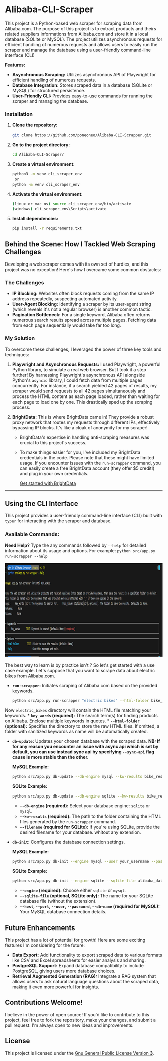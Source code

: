 # Alibaba-CLI-Scraper

This  project is a Python-based web scraper for scraping data from Alibaba.com. The purpose of this project is to extract products and theirs related suppliers informations from Alibaba.com and store it in a local database (SQLite or MySQL). The project utilizes asynchronous requests for efficient handling of numerous requests and allows users to easily run the scraper and manage the database using a user-friendly command-line interface (CLI) 

**Features:**

* **Asynchronous Scraping:** Utilizes asynchronous API of Playwright for efficient handling of numerous requests.
* **Database Integration:**  Stores scraped data in a database (SQLite or MySQL) for structured persistence.
* **User-Friendly CLI:** Provides easy-to-use commands for running the scraper and managing the database.

### Installation

1. **Clone the repository:**

   ```bash
   git clone https://github.com/poneoneo/Alibaba-CLI-Scrapper.git
   ```

2. **Go to the project directory:**
   ```bash
   cd Alibaba-CLI-Scraper/
   ```

3. **Create a virtual environment:**
   ```bash
   python3 -m venv cli_scraper_env
    or
   python -m venv cli_scraper_env
   ```

4. **Activate the virtual environment:**
   ```bash
   (linux or mac os) source cli_scraper_env/bin/activate
   (windows) cli_scraper_env\Scripts\activate
   ```

5. **Install dependencies:**
   ```bash
   pip install -r requirements.txt
   ```

## Behind the Scene: How I Tackled Web Scraping Challenges

Developing a web scraper comes with its own set of hurdles, and this project was no exception! Here's how I overcame some common obstacles:

### The Challenges

* **IP Blocking:**  Websites often block requests coming from the same IP address repeatedly, suspecting automated activity. 
* **User-Agent Blocking:**  Identifying a scraper by its user-agent string (which reveals it's not a regular browser) is another common tactic.
* **Pagination Bottleneck:** For a single keyword, Alibaba often returns numerous search results spread across multiple pages. Fetching data from each page sequentially would take far too long.

### My Solution

To overcome these challenges, I leveraged the power of three key tools and techniques:

1. **Playwright and Asynchronous Requests:** I used Playwright, a powerful Python library, to simulate a real web browser. But I took it a step further! By harnessing Playwright's asynchronous API alongside Python's `asyncio` library, I could fetch data from multiple pages concurrently. For instance, if a search yielded 42 pages of results, my scraper would send requests to all 42 pages simultaneously and process the HTML content as each page loaded, rather than waiting for each page to load one by one. This drastically sped up the scraping process.

2. **BrightData:** This is where BrightData came in! They provide a robust proxy network that routes my requests through different IPs, effectively bypassing IP blocks. It's like a cloak of anonymity for my scraper!

   * BrightData's expertise in handling anti-scraping measures was crucial to this project's success. 

   * To make things easier for you, I've included my BrightData credentials in the code. Please note that these might have limited usage. If you encounter issues with the `run-scrapper` command, you can easily create a free BrightData account (they offer $5 credit!) and plug in your own credentials. 

     [Get started with BrightData](https://brightdata.com/) 

---
## Using the CLI Interface

This project provides a user-friendly command-line interface (CLI) built with `typer` for interacting with the scraper and database. 

### Available Commands:

**Need Help?**  Type the any commands followed by `--help` for detailed information about its usage and options. For example: `python src/app.py run-scrapper --help`

<div align="center">
  <p>
    <a href="#"><img src="images\run-scrapper-help-message.png" width="600" height="300" alt="pytube logo" /></a>
  </p>
  <p align="center">

  </p>
</div>

The best way to learn is by practice isn't ? So let's get started with a use case example. 
Let's suppose that you want to scrape data about electric bikes from Alibaba.com.

*   **`run-scrapper`:**  Initiates scraping of Alibaba.com based on the provided keywords.

    ```bash
    python src/app.py run-scrapper "electric bikes" --html-folder bike_results
    ```
Now `electric_bikes` directory will contain the HTML file matching your keywords.
    *   **`key_words` (required):** The search term(s) for finding products on Alibaba. Enclose multiple keywords in quotes.
    *   **`--html-folder` (optional):** Specifies the directory to store the raw HTML files. If omitted, a folder with sanitized keywords as name will be automatically created.

*   **`db-update`:** Updates your chosen database with the scraped data.
**NB: If for any reason you encounter an issue with async api which is set by default, you can use instead sync api by specifying `--sync-api` flag cause is more stable than the other.**

    **MySQL Example:**
    ```bash
    python src/app.py db-update --db-engine mysql --kw-results bike_results 
    ```

    **SQLite Example:**
    ```bash
    python src/app.py db-update --db-engine sqlite --kw-results bike_results --filename alibaba_data
    ```

    *   **`--db-engine` (required):** Select your database engine: `sqlite` or `mysql`.
    *   **`--kw-results` (required):**  The path to the folder containing the HTML files generated by the `run-scrapper` command.
    *   **`--filename` (required for SQLite):** If you're using SQLite, provide the desired filename for your database. whitout any extension.

*   **`db-init`:**  Configures the database connection settings.

    **MySQL Example:**
    ```bash
    python src/app.py db-init --engine mysql --user your_username --password your_password --db-name alibaba_products 
    ```

    **SQLite Example:**
    ```bash
    python src/app.py db-init --engine sqlite --sqlite-file alibaba_data.db
    ```

    *   **`--engine` (required):** Choose either `sqlite` or `mysql`.
    *   **`--sqlite-file` (optional, SQLite only):**  The name for your SQLite database file (without the extension).
    *   **`--host`, `--port`, `--user`, `--password`, `--db-name` (required for MySQL):**  Your MySQL database connection details.

## Future Enhancements

This project has a lot of potential for growth! Here are some exciting features I'm considering for the future:

*   **Data Export:** Add functionality to export scraped data to various formats like CSV and Excel spreadsheets for easier analysis and sharing.
*   **PostgreSQL Support:**  Expand database compatibility to include PostgreSQL, giving users more database choices.
*   **Retrieval Augmented Generation (RAG):** Integrate a RAG system that allows users to ask natural language questions about the scraped data, making it even more powerful for insights.

## Contributions Welcome!

I believe in the power of open source! If you'd like to contribute to this project, feel free to fork the repository, make your changes, and submit a pull request. I'm always open to new ideas and improvements.

## License

This project is licensed under the [Gnu General Public License Version **3**](COPYING).


  